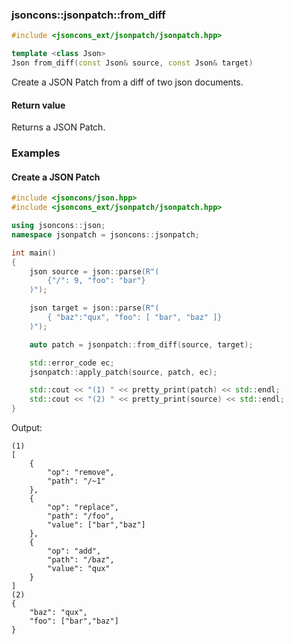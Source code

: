 ### jsoncons::jsonpatch::from_diff

```cpp
#include <jsoncons_ext/jsonpatch/jsonpatch.hpp>

template <class Json>
Json from_diff(const Json& source, const Json& target)
```

Create a JSON Patch from a diff of two json documents.

#### Return value

Returns a JSON Patch.  

### Examples

#### Create a JSON Patch

```cpp
#include <jsoncons/json.hpp>
#include <jsoncons_ext/jsonpatch/jsonpatch.hpp>

using jsoncons::json;
namespace jsonpatch = jsoncons::jsonpatch;

int main()
{
    json source = json::parse(R"(
        {"/": 9, "foo": "bar"}
    )");

    json target = json::parse(R"(
        { "baz":"qux", "foo": [ "bar", "baz" ]}
    )");

    auto patch = jsonpatch::from_diff(source, target);

    std::error_code ec;
    jsonpatch::apply_patch(source, patch, ec);

    std::cout << "(1) " << pretty_print(patch) << std::endl;
    std::cout << "(2) " << pretty_print(source) << std::endl;
}
```
Output:
```
(1) 
[
    {
        "op": "remove",
        "path": "/~1"
    },
    {
        "op": "replace",
        "path": "/foo",
        "value": ["bar","baz"]
    },
    {
        "op": "add",
        "path": "/baz",
        "value": "qux"
    }
]
(2) 
{
    "baz": "qux",
    "foo": ["bar","baz"]
}
```

